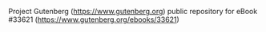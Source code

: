 Project Gutenberg (https://www.gutenberg.org) public repository for eBook #33621 (https://www.gutenberg.org/ebooks/33621)
